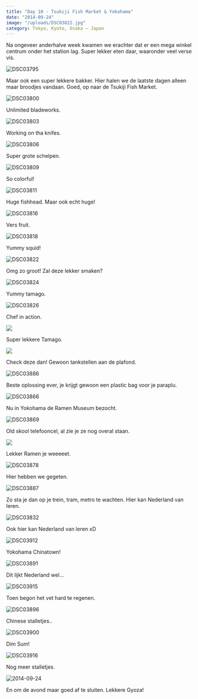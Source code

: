 ```yaml
---
title: "Day 10 - Tsukiji Fish Market & Yokohama"
date: "2014-09-24"
image: "/uploads/DSC03822.jpg"
category: Tokyo, Kyoto, Osaka – Japan
---
```


Na ongeveer anderhalve week kwamen we erachter dat er een mega winkel centrum onder het station lag. Super lekker eten daar, waaronder veel verse vis.

![DSC03795](/uploads/DSC03795-1024x575.jpg)

Maar ook een super lekkere bakker. Hier halen we de laatste dagen alleen maar broodjes vandaan. Goed, op naar de Tsukiji Fish Market.

![DSC03800](/uploads/DSC03800-1024x575.jpg)

Unlimited bladeworks.

![DSC03803](/uploads/DSC03803-1024x575.jpg)

Working on tha knifes.

![DSC03806](/uploads/DSC03806-1024x575.jpg)

Super grote schelpen.

![DSC03809](/uploads/DSC03809-1024x575.jpg)

So colorful!

![DSC03811](/uploads/DSC03811-1024x575.jpg)

Huge fishhead. Maar ook echt huge!

![DSC03816](/uploads/DSC03816-1024x575.jpg)

Vers fruit.

![DSC03818](/uploads/DSC03818-1024x575.jpg)

Yummy squid!

![DSC03822](/uploads/DSC03822-1024x575.jpg)

Omg zo groot! Zal deze lekker smaken?

![DSC03824](/uploads/DSC03824-1024x575.jpg)

Yummy tamago.

![DSC03826](/uploads/DSC03826-1024x575.jpg)

Chef in action.

![](/uploads/DSC038281-1024x575.jpg)

Super lekkere Tamago.

![](/uploads/DSC038311-575x1024.jpg)

Check deze dan! Gewoon tankstellen aan de plafond.

![DSC03886](/uploads/DSC03886-575x1024.jpg)

Beste oplossing ever, je krijgt gewoon een plastic bag voor je paraplu.

![DSC03866](/uploads/DSC03866-575x1024.jpg)

Nu in Yokohama de Ramen Museum bezocht.

![DSC03869](/uploads/DSC03869-575x1024.jpg)

Old skool telefooncel, al zie je ze nog overal staan.

![](/uploads/DSC038761-1024x575.jpg)

Lekker Ramen je weeeeet.

![DSC03878](/uploads/DSC03878-1024x575.jpg)

Hier hebben we gegeten.

![DSC03887](/uploads/DSC03887-1024x575.jpg)

Zo sta je dan op je trein, tram, metro te wachten. Hier kan Nederland van leren.

![DSC03832](/uploads/DSC03832-1024x575.jpg)

Ook hier kan Nederland van leren xD

![DSC03912](/uploads/DSC03912-1024x575.jpg)

Yokohama Chinatown!

![DSC03891](/uploads/DSC03891-1024x575.jpg)

Dit lijkt Nederland wel...

![DSC03915](/uploads/DSC03915-1024x575.jpg)

Toen begon het vet hard te regenen.

![DSC03896](/uploads/DSC03896-1024x575.jpg)

Chinese stalletjes..

![DSC03900](/uploads/DSC03900-1024x575.jpg)

Dim Sum!

![DSC03916](/uploads/DSC03916-1024x575.jpg)

Nog meer stalletjes.

![2014-09-24](/uploads/2014-09-24-1024x576.jpg)

En om de avond maar goed af te sluiten. Lekkere Gyoza!
